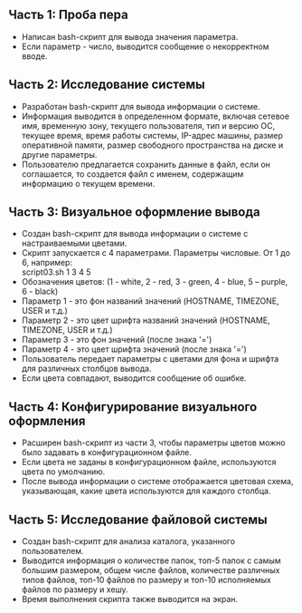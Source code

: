 ## Часть 1: Проба пера

- Написан bash-скрипт для вывода значения параметра.  
- Если параметр - число, выводится сообщение о некорректном вводе.
## Часть 2: Исследование системы

- Разработан bash-скрипт для вывода информации о системе.  
- Информация выводится в определенном формате, включая сетевое имя, временную зону, текущего пользователя, тип и версию ОС, текущее время, время работы системы, IP-адрес машины, размер оперативной памяти, размер свободного пространства на диске и другие параметры.  
- Пользователю предлагается сохранить данные в файл, если он соглашается, то создается файл с именем, содержащим информацию о текущем времени.
## Часть 3: Визуальное оформление вывода

- Создан bash-скрипт для вывода информации о системе с настраиваемыми цветами.  
- Скрипт запускается с 4 параметрами. Параметры числовые. От 1 до 6, например:  
  script03.sh 1 3 4 5  
- Обозначения цветов: (1 - white, 2 - red, 3 - green, 4 - blue, 5 – purple, 6 - black)  
- Параметр 1 - это фон названий значений (HOSTNAME, TIMEZONE, USER и т.д.)  
- Параметр 2 - это цвет шрифта названий значений (HOSTNAME, TIMEZONE, USER и т.д.)  
- Параметр 3 - это фон значений (после знака '=')  
- Параметр 4 - это цвет шрифта значений (после знака '=')    
- Пользователь передает параметры с цветами для фона и шрифта для различных столбцов вывода.    
- Если цвета совпадают, выводится сообщение об ошибке.
## Часть 4: Конфигурирование визуального оформления

- Расширен bash-скрипт из части 3, чтобы параметры цветов можно было задавать в конфигурационном файле.  
- Если цвета не заданы в конфигурационном файле, используются цвета по умолчанию.  
- После вывода информации о системе отображается цветовая схема, указывающая, какие цвета используются для каждого столбца.
## Часть 5: Исследование файловой системы

- Создан bash-скрипт для анализа каталога, указанного пользователем.  
- Выводится информация о количестве папок, топ-5 папок с самым большим размером, общем числе файлов, количестве различных типов файлов, топ-10 файлов по размеру и топ-10 исполняемых файлов по размеру и хешу.  
- Время выполнения скрипта также выводится на экран.
